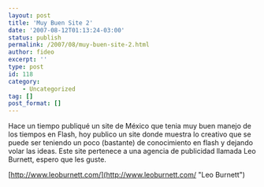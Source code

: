 ```yaml
---
layout: post
title: 'Muy Buen Site 2'
date: '2007-08-12T01:13:24-03:00'
status: publish
permalink: /2007/08/muy-buen-site-2.html
author: fideo
excerpt: ''
type: post
id: 118
category:
    - Uncategorized
tag: []
post_format: []
---
```

Hace un tiempo publiqué un site de México que tenia muy buen manejo de los tiempos en Flash, hoy publico un site donde muestra lo creativo que se puede ser teniendo un poco (bastante) de conocimiento en flash y dejando volar las ideas. Este site pertenece a una agencia de publicidad llamada Leo Burnett, espero que les guste.

[http://www.leoburnett.com/](http://www.leoburnett.com/ "Leo Burnett")
